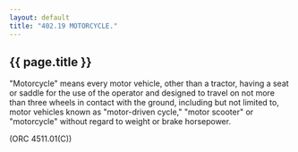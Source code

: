 ```yaml
---
layout: default 
title: "402.19 MOTORCYCLE."
---
```


{{ page.title }}
----------------

"Motorcycle" means every motor vehicle, other than a tractor, having a
seat or saddle for the use of the operator and designed to travel on not
more than three wheels in contact with the ground, including but not
limited to, motor vehicles known as "motor-driven cycle," "motor
scooter" or "motorcycle" without regard to weight or brake horsepower.

(ORC 4511.01(C))
